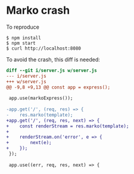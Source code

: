 # Marko crash

To reproduce
```sh-session
$ npm install
$ npm start
$ curl http://localhost:8080
```

To avoid the crash, this diff is needed:

```diff
diff --git i/server.js w/server.js
--- i/server.js
+++ w/server.js
@@ -9,8 +9,13 @@ const app = express();
 
 app.use(markoExpress());
 
-app.get('/', (req, res) => {
-    res.marko(template);
+app.get('/', (req, res, next) => {
+    const renderStream = res.marko(template);
+
+    renderStream.on('error', e => {
+        next(e);
+    });
 });
 
 app.use((err, req, res, next) => {

```
